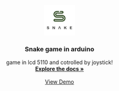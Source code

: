 <!-- PROJECT LOGO -->
<br />
<div align="center">
  <a href="https://github.com/othneildrew/Best-README-Template">
    <img src="images/snake_logo.png" alt="Logo" width="80" height="80">
  </a>

  <h3 align="center">Snake game in arduino</h3>

   <p align="center">
    game in lcd 5110 and cotrolled by joystick!
    <br />
    <a href="https://github.com/othneildrew/Best-README-Template"><strong>Explore the docs »</strong></a>
    <br />
    <br />
    <a href="https://screenpal.com/watch/cZV1oDVHmPp">View Demo</a>
  </p>

</div>
